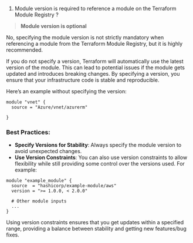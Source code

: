 1. Module version is required to reference a module on the Terraform Module Registry ?
> **Module version is optional** 


No, specifying the module version is not strictly mandatory when referencing a module from the Terraform Module Registry, but it is highly recommended. 

If you do not specify a version, Terraform will automatically use the latest version of the module. This can lead to potential issues if the module gets updated and introduces breaking changes. By specifying a version, you ensure that your infrastructure code is stable and reproducible.

Here’s an example without specifying the version:

```hcl
module "vnet" {
  source = "Azure/vnet/azurerm"

}
```

### Best Practices:
- **Specify Versions for Stability**: Always specify the module version to avoid unexpected changes.
- **Use Version Constraints**: You can also use version constraints to allow flexibility while still providing some control over the versions used. For example:

```hcl
module "example_module" {
  source  = "hashicorp/example-module/aws"
  version = ">= 1.0.0, < 2.0.0"

  # Other module inputs
  ...
}
```

Using version constraints ensures that you get updates within a specified range, providing a balance between stability and getting new features/bug fixes.
